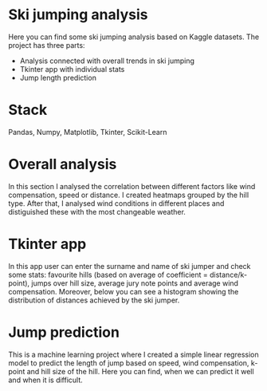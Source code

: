 # Ski jumping analysis
Here you can find some ski jumping analysis based on Kaggle datasets. The project has three parts:
- Analysis connected with overall trends in ski jumping
- Tkinter app with individual stats
- Jump length prediction

# Stack
Pandas, Numpy, Matplotlib, Tkinter, Scikit-Learn

# Overall analysis
In this section I analysed the correlation between different factors like wind compensation, speed or distance. I created heatmaps
grouped by the hill type. After that, I analysed wind conditions in different places and distiguished these with the most changeable weather.

# Tkinter app
In this app user can enter the surname and name of ski jumper and check some stats: favourite hills (based on average of coefficient = distance/k-point),
jumps over hill size, average jury note points and average wind compensation. Moreover, below you can see a histogram showing the distribution of distances achieved by the ski jumper.

# Jump prediction
This is a machine learning project where I created a simple linear regression model to predict the length of jump based on speed, wind compensation,
k-point and hill size of the hill. Here you can find, when we can predict it well and when it is difficult.
